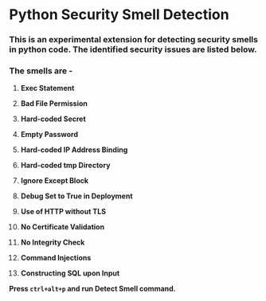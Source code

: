 # Python Security Smell Detection

### This is an experimental extension for detecting security smells in python code. The identified security issues are listed below.

### The smells are -

1. **Exec Statement**

2. **Bad File Permission**

3. **Hard-coded Secret**

4. **Empty Password**

5. **Hard-coded IP Address Binding**

6. **Hard-coded tmp Directory**

7. **Ignore Except Block**

8. **Debug Set to True in Deployment**

9. **Use of HTTP without TLS**

10. **No Certificate Validation**

11. **No Integrity Check**

12. **Command Injections**

13. **Constructing SQL upon Input**

**Press `ctrl+alt+p` and run **Detect Smell** command.**
